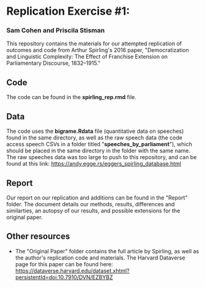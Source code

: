 # Replication Exercise #1: 
### Sam Cohen and Priscila Stisman

This repository contains the materials for our attempted replication of outcomes and code from Arthur Spirling's 2016 paper, "Democratization and Linguistic Complexity:
The Effect of Franchise Extension on Parliamentary Discourse, 1832–1915."

## Code 
The code can be found in the **spirling_rep.rmd** file. 

## Data
The code uses the **bigrame.Rdata** file (quantitative data on speeches) found in the same directory, as well as the raw speech data (the code access speech CSVs in a folder titled "**speeches_by_parliament**"), which should be placed in the same directory in the folder with the same name. The raw speeches data was too large to push to this repository, and can be found at this link: https://andy.egge.rs/eggers_spirling_database.html

## Report
Our report on our replication and additions can be found in the "Report" folder. The document details our methods, results, differences and similarties, an autopsy of our results, and possible extensions for the original paper. 

## Other resources
- The "Original Paper" folder contains the full article by Spirling, as well as the author's replication code and materials. The Harvard Dataverse page for this paper can be found here: https://dataverse.harvard.edu/dataset.xhtml?persistentId=doi:10.7910/DVN/EZBYBZ
